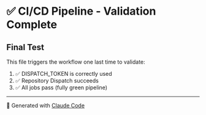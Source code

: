 # ✅ CI/CD Pipeline - Validation Complete

## Final Test

This file triggers the workflow one last time to validate:
1. ✅ DISPATCH_TOKEN is correctly used
2. ✅ Repository Dispatch succeeds
3. ✅ All jobs pass (fully green pipeline)

---

🤖 Generated with [Claude Code](https://claude.com/claude-code)
